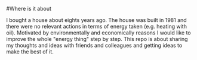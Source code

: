 #Where is it about
<p>I bought a house about eights years ago. The house was built in 1981 and there were no relevant actions in terms of energy taken (e.g. heating with oil). Motivated by environmentally and economically reasons I would like to improve the whole "energy thing" step by step.
This repo is about sharing my thoughts and ideas with friends and colleagues and getting ideas to make the best of it.</p>
